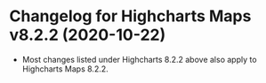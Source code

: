 # Changelog for Highcharts Maps v8.2.2 (2020-10-22)

- Most changes listed under Highcharts 8.2.2 above also apply to Highcharts Maps 8.2.2.
